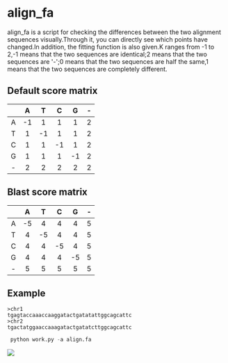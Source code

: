 # align_fa

align_fa is a script for checking the differences between the two alignment sequences visually.Through it, you can directly see which points have changed.In addition, the fitting function is also given.K ranges from -1 to 2,-1 means that the two sequences are identical;2 means that the two sequences are '-';0 means that the two sequences are half the same,1 means that the two sequences are completely different.

## Default score matrix

|      |   A   |   T   |   C   |   G   |   -   |
| :--: | :--:  | :--:  | :--:  | :--:  | :--:  |
|   A  |   -1  |   1    |    1   |   1   |   2    |
|   T  |   1   |   -1   |   1   |   1    |    2   |
|   C  |   1   |    1   |   -1   |    1   |    2   |
|   G  |   1   |    1   |    1   |   -1    |    2   |
|   -  |    2  |    2   |   2    |   2     |    2   |

## Blast score matrix

|      |   A   |   T   |   C   |   G   |   -   |
| :--: | :--:  | :--:  | :--:  | :--:  | :--:  |
|   A  |   -5  |   4    |    4   |   4   |   5    |
|   T  |   4   |   -5   |   4   |   4    |    5   |
|   C  |   4   |    4   |   -5   |    4   |    5  |
|   G  |   4   |    4   |    4   |   -5    |    5   |
|   -  |    5  |    5   |   5    |   5     |    5   |

## Example
```
>chr1
tgagtaccaaaccaaggatactgatatattggcagcattc
>chr2
tgactatggaaccaaagatactgatatcttggcagcattc
```
```python
 python work.py -a align.fa
```
![](https://i.loli.net/2019/07/24/5d382ae355a0787430.png)
